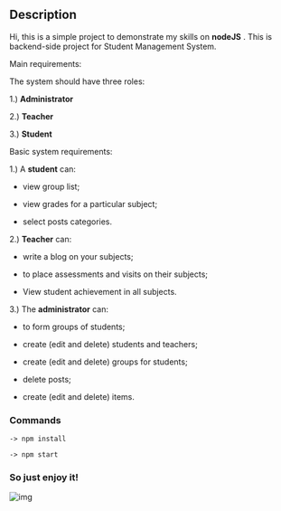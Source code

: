 ## Description

Hi, this is a simple project to demonstrate my skills on **nodeJS** . 
This is backend-side project for Student Management System.

Main requirements: 

The system should have three roles:
        
1.) **Administrator**
        
2.) **Teacher**
        
3.) **Student**

Basic system requirements:
    
1.) A **student** can:
       
- view group list;
        
- view grades for a particular subject;
        
- select posts categories.
   
 
    
2.) **Teacher** can:
        
- write a blog on your subjects;
        
- to place assessments and visits on their subjects;
        
- View student achievement in all subjects.
   
    

3.) The **administrator** can:

- to form groups of students;
        
- create (edit and delete) students and teachers;
        
- create (edit and delete) groups for students;
        
- delete posts;
        
- create (edit and delete) items.

### Commands

```
-> npm install

-> npm start
```

### So just enjoy it!
![img](https://i.pinimg.com/564x/aa/e9/fa/aae9fa8f8275b347515627de7e537d18.jpg "git")